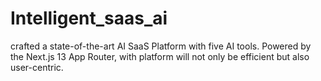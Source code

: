 # Intelligent_saas_ai
 crafted  a state-of-the-art AI SaaS Platform with five AI tools. Powered by the Next.js 13 App Router, with platform will not only be efficient but also user-centric.
